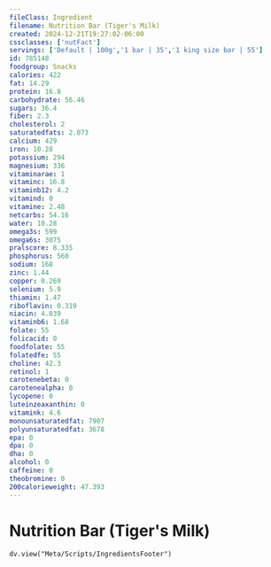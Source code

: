```yaml
---
fileClass: Ingredient
filename: Nutrition Bar (Tiger's Milk)
created: 2024-12-21T19:27:02-06:00
cssclasses: ['nutFact']
servings: ['Default | 100g','1 bar | 35','1 king size bar | 55']
id: 785148
foodgroup: Snacks
calories: 422
fat: 14.29
protein: 16.8
carbohydrate: 56.46
sugars: 36.4
fiber: 2.3
cholesterol: 2
saturatedfats: 2.073
calcium: 429
iron: 10.28
potassium: 294
magnesium: 336
vitaminarae: 1
vitaminc: 16.8
vitaminb12: 4.2
vitamind: 0
vitamine: 2.48
netcarbs: 54.16
water: 10.28
omega3s: 599
omega6s: 3075
pralscore: 8.335
phosphorus: 560
sodium: 168
zinc: 1.44
copper: 0.269
selenium: 5.9
thiamin: 1.47
riboflavin: 0.319
niacin: 4.039
vitaminb6: 1.68
folate: 55
folicacid: 0
foodfolate: 55
folatedfe: 55
choline: 42.3
retinol: 1
carotenebeta: 0
carotenealpha: 0
lycopene: 0
luteinzeaxanthin: 0
vitamink: 4.6
monounsaturatedfat: 7907
polyunsaturatedfat: 3678
epa: 0
dpa: 0
dha: 0
alcohol: 0
caffeine: 0
theobromine: 0
200calorieweight: 47.393
---
```


# Nutrition Bar (Tiger's Milk)

```dataviewjs
dv.view("Meta/Scripts/IngredientsFooter")
```